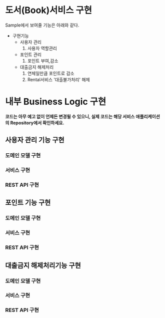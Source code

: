 # 도서(Book)서비스 구현

Sample에서 보여줄 기능은 아래와 같다.

- 구현기능
  - 사용자 관리
    1. 사용자 역할관리
  - 포인트 관리
    1. 포인트 부여,감소
  - 대출금지 해제처리
    1. 연체일만큼 포인트로 감소
    2. Rental서비스 '대출불가처리' 해제

# 내부 Business Logic 구현
**코드는 아무 예고 없이 언제든 변경될 수 있으니, 실제 코드는 해당 서비스 애플리케이션의 Repository에서 확인하세요.**

## 사용자 관리 기능 구현

### 도메인 모델 구현

### 서비스 구현

### REST API 구현

## 포인트 기능 구현

### 도메인 모델 구현

### 서비스 구현

### REST API 구현

## 대출금지 해제처리기능 구현

### 도메인 모델 구현

### 서비스 구현

### REST API 구현
